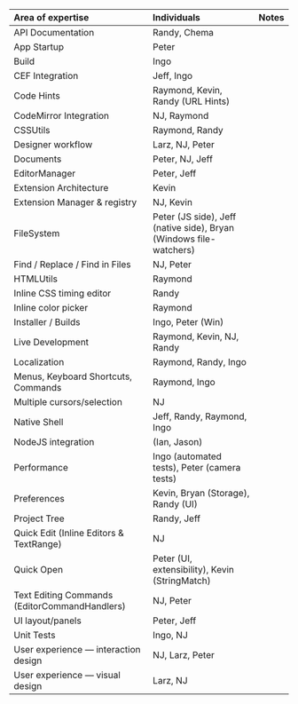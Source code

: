 | Area of expertise | Individuals | Notes | 
|:--------------------------|:---------------------|:--------:| 
|API Documentation| Randy, Chema || 
|App Startup| Peter || 
|Build| Ingo || 
|CEF Integration| Jeff, Ingo ||	 
|Code Hints| Raymond, Kevin, Randy (URL Hints) ||	 
|CodeMirror Integration| NJ, Raymond ||	 
|CSSUtils| Raymond, Randy || 
|Designer workflow| Larz, NJ, Peter||	 
|Documents| Peter, NJ, Jeff || 
|EditorManager|	Peter, Jeff||	 
|Extension Architecture| Kevin|| 
|Extension Manager & registry| NJ, Kevin|| 
|FileSystem| Peter (JS side), Jeff (native side), Bryan (Windows file-watchers) || 
|Find / Replace / Find in Files| NJ, Peter || 
|HTMLUtils |Raymond ||	 
|Inline CSS timing editor | Randy ||
|Inline color picker | Raymond ||
|Installer / Builds| Ingo, Peter (Win) || 
|Live Development| Raymond, Kevin, NJ, Randy|| 
|Localization| Raymond, Randy, Ingo ||	 
|Menus, Keyboard Shortcuts, Commands|	Raymond, Ingo|| 
|Multiple cursors/selection| NJ ||
|Native Shell| Jeff, Randy, Raymond, Ingo || 
|NodeJS integration | (Ian, Jason) ||
|Performance| Ingo (automated tests), Peter (camera tests) ||	 
|Preferences| Kevin, Bryan (Storage), Randy (UI) || 
|Project Tree |Randy, Jeff || 
|Quick Edit (Inline Editors & TextRange) | NJ || 
|Quick Open| Peter (UI, extensibility), Kevin (StringMatch) || 
|Text Editing Commands (EditorCommandHandlers) | NJ, Peter || 
|UI layout/panels| Peter, Jeff	|| 
|Unit Tests| Ingo, NJ || 
|User experience — interaction design| NJ, Larz, Peter	|| 
|User experience — visual design| Larz, NJ||
